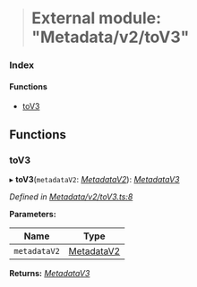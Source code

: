 > # External module: "Metadata/v2/toV3"

### Index

#### Functions

* [toV3](_metadata_v2_tov3_.md#tov3)

## Functions

###  toV3

▸ **toV3**(`metadataV2`: *[MetadataV2](../classes/_metadata_v2_metadata_.metadatav2.md)*): *[MetadataV3](../classes/_metadata_v3_metadata_.metadatav3.md)*

*Defined in [Metadata/v2/toV3.ts:8](https://github.com/polkadot-js/api/blob/5a1c79a/packages/types/src/Metadata/v2/toV3.ts#L8)*

**Parameters:**

Name | Type |
------ | ------ |
`metadataV2` | [MetadataV2](../classes/_metadata_v2_metadata_.metadatav2.md) |

**Returns:** *[MetadataV3](../classes/_metadata_v3_metadata_.metadatav3.md)*